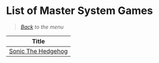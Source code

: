 # List of Master System Games


> *[Back](../games.md) to the menu*

| Title |
| --- |
| [Sonic The Hedgehog](https://en.wikipedia.org/wiki/Sonic_the_Hedgehog_(1991_video_game)) |
